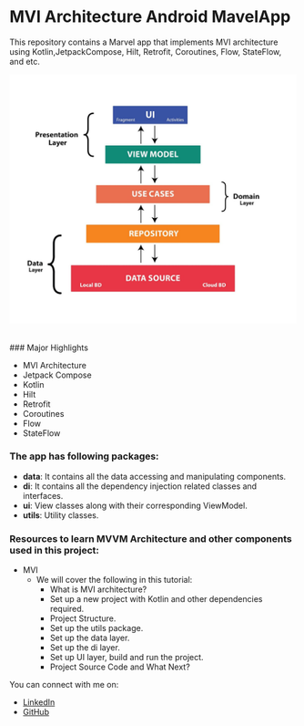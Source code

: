 # MVI Architecture Android MavelApp

This repository contains a Marvel app that implements MVI architecture using Kotlin,JetpackCompose, Hilt,
Retrofit, Coroutines, Flow, StateFlow, and etc.
<p align="center">
  <img src="https://github.com/youssefshaaban/MarvelApp/blob/main/design-architecture.jpg">
</p>
<br>
### Major Highlights

- MVI Architecture
- Jetpack Compose
- Kotlin
- Hilt
- Retrofit
- Coroutines
- Flow
- StateFlow

### The app has following packages:

- **data**: It contains all the data accessing and manipulating components.
- **di**: It contains all the dependency injection related classes and interfaces.
- **ui**: View classes along with their corresponding ViewModel.
- **utils**: Utility classes.

### Resources to learn MVVM Architecture and other components used in this project:

- MVI
    - We will cover the following in this tutorial:
        - What is MVI architecture?
        - Set up a new project with Kotlin and other dependencies required.
        - Project Structure.
        - Set up the utils package.
        - Set up the data layer.
        - Set up the di layer.
        - Set up UI layer, build and run the project.
        - Project Source Code and What Next?

You can connect with me on:
- [LinkedIn](https://www.linkedin.com/in/yousef-shaaban-09b478b7/)
- [GitHub](https://github.com/youssefshaaban)
